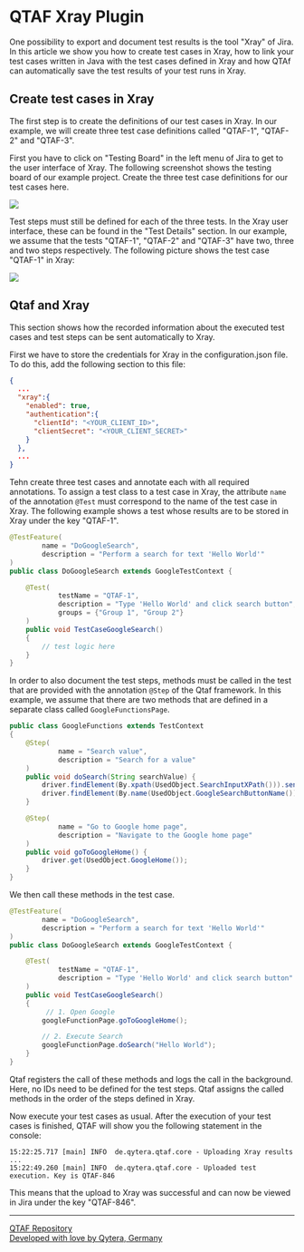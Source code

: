 # QTAF Xray Plugin

One possibility to export and document test results is the tool "Xray" of Jira. In this article we show you how to create test cases in Xray, how to link your test cases written in Java with the test cases defined in Xray and how QTAf can automatically save the test results of your test runs in Xray.

## Create test cases in Xray

The first step is to create the definitions of our test cases in Xray. In our example, we will create three test case definitions called "QTAF-1", "QTAF-2" and "QTAF-3".

First you have to click on "Testing Board" in the left menu of Jira to get to the user interface of Xray. The following screenshot shows the testing board of our example project. Create the three test case definitions for our test cases here.

<img src="https://qytera-gmbh.github.io/img/qtaf/xray_plugin/xray_testing_board.png" />

Test steps must still be defined for each of the three tests. In the Xray user interface, these can be found in the "Test Details" section. In our example, we assume that the tests "QTAF-1", "QTAF-2" and "QTAF-3" have two, three and two steps respectively. The following picture shows the test case "QTAF-1" in Xray:

<img src="https://qytera-gmbh.github.io/img/qtaf/xray_plugin/xray_test_steps.png" />

## Qtaf and Xray

This section shows how the recorded information about the executed test cases and test steps can be sent automatically to Xray.

First we have to store the credentials for Xray in the configuration.json file. To do this, add the following section to this file:

```json
{
  ...
  "xray":{
    "enabled": true,
    "authentication":{
      "clientId": "<YOUR_CLIENT_ID>",
      "clientSecret": "<YOUR_CLIENT_SECRET>"
    }
  },
  ...
}
```

Tehn create three test cases and annotate each with all required annotations. To assign a test class to a test case in Xray, the attribute `name` of the annotation `@Test` must correspond to the name of the test case in Xray. The following example shows a test whose results are to be stored in Xray under the key "QTAF-1".

```java
@TestFeature(
        name = "DoGoogleSearch",
        description = "Perform a search for text 'Hello World'"
)
public class DoGoogleSearch extends GoogleTestContext {

    @Test(
            testName = "QTAF-1",
            description = "Type 'Hello World' and click search button",
            groups = {"Group 1", "Group 2"}
    )
    public void TestCaseGoogleSearch()
    {
        // test logic here
    }
}
```

In order to also document the test steps, methods must be called in the test that are provided with the annotation `@Step` of the Qtaf framework. In this example, we assume that there are two methods that are defined in a separate class called `GoogleFunctionsPage`.

```java
public class GoogleFunctions extends TestContext
{
    @Step(
            name = "Search value",
            description = "Search for a value"
    )
    public void doSearch(String searchValue) {
        driver.findElement(By.xpath(UsedObject.SearchInputXPath())).sendKeys(searchValue);
        driver.findElement(By.name(UsedObject.GoogleSearchButtonName())).click();
    }

    @Step(
            name = "Go to Google home page",
            description = "Navigate to the Google home page"
    )
    public void goToGoogleHome() {
        driver.get(UsedObject.GoogleHome());
    }
}
```

We then call these methods in the test case.

```java
@TestFeature(
        name = "DoGoogleSearch",
        description = "Perform a search for text 'Hello World'"
)
public class DoGoogleSearch extends GoogleTestContext {

    @Test(
            testName = "QTAF-1",
            description = "Type 'Hello World' and click search button"
    )
    public void TestCaseGoogleSearch()
    {
         // 1. Open Google
        googleFunctionPage.goToGoogleHome();

        // 2. Execute Search
        googleFunctionPage.doSearch("Hello World");
    }
}
```

Qtaf registers the call of these methods and logs the call in the background. Here, no IDs need to be defined for the test steps. Qtaf assigns the called methods in the order of the steps defined in Xray.

Now execute your test cases as usual. After the execution of your test cases is finished, QTAF will show you the following statement in the console:

```
15:22:25.717 [main] INFO  de.qytera.qtaf.core - Uploading Xray results ...
15:22:49.260 [main] INFO  de.qytera.qtaf.core - Uploaded test execution. Key is QTAF-846
```

This means that the upload to Xray was successful and can now be viewed in Jira under the key "QTAF-846".

<hr>
<a href="https://github.com/Qytera-Gmbh/QTAF" target="_blank">QTAF Repository</a><br>
<a href="https://www.qytera.de" target="_blank">Developed with love by Qytera, Germany</a>
